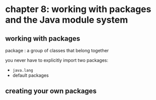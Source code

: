 # chapter 8: working with packages and the Java module system

## working with packages

package
: a group of classes that belong together

you never have to explicitly import two packages:

- `java.lang`
- default packages

## creating your own packages
